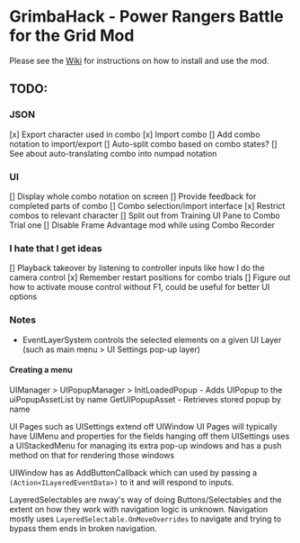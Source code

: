 # GrimbaHack - Power Rangers Battle for the Grid Mod

Please see the [Wiki](https://github.com/grimkor/GrimbaHack/wiki) for instructions on how to install and use the mod.

## TODO:
### JSON
[x] Export character used in combo
[x] Import combo
[] Add combo notation to import/export
[] Auto-split combo based on combo states?
[] See about auto-translating combo into numpad notation

### UI
[] Display whole combo notation on screen
[] Provide feedback for completed parts of combo
[] Combo selection/import interface
[x] Restrict combos to relevant character
[] Split out from Training UI Pane to Combo Trial one
[] Disable Frame Advantage mod while using Combo Recorder

### I hate that I get ideas
[] Playback takeover by listening to controller inputs like how I do the camera control
[x] Remember restart positions for combo trials
[] Figure out how to activate mouse control without F1, could be useful for better UI options

### Notes
- EventLayerSystem controls the selected elements on a given UI Layer (such as main menu > UI Settings pop-up layer)

#### Creating a menu

UIManager > UIPopupManager >
InitLoadedPopup - Adds UIPopup to the uiPopupAssetList by name
GetUIPopupAsset - Retrieves stored popup by name

UI Pages such as UISettings extend off UIWindow
UI Pages will typically have UIMenu and properties for the fields hanging off them
UISettings uses a UIStackedMenu for managing its extra pop-up windows and has a push method on that for rendering those windows

UIWindow has as AddButtonCallback which can used by passing a `(Action<ILayeredEventData>)` to it and will respond to inputs.

LayeredSelectables are nway's way of doing Buttons/Selectables and the extent on how they work with navigation logic is unknown.
Navigation mostly uses `LayeredSelectable.OnMoveOverrides` to navigate and trying to bypass them ends in broken navigation.


